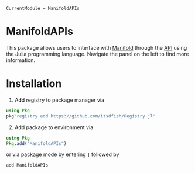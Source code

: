 ```@meta
CurrentModule = ManifoldAPIs
```

# ManifoldAPIs

This package allows users to interface with [Manifold](https://manifold.markets/home) through the [API](https://docs.manifold.markets/api) using the Julia programming language. Navigate the panel on the left to find more information.

# Installation

1. Add registry to package manager via

```julia
using Pkg
pkg"registry add https://github.com/itsdfish/Registry.jl"
```

2. Add package to environment via 

```julia 
using Pkg 
Pkg.add("ManifoldAPIs")
```
or via package mode by entering `]` followed by

```julia
add ManifoldAPIs
```



